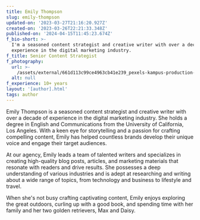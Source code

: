 ```yaml
---
title: Emily Thompson
slug: emily-thompson
updated-on: '2023-03-27T21:16:20.927Z'
created-on: '2023-03-26T22:21:33.348Z'
published-on: '2024-04-15T11:45:23.674Z'
f_bio-short: >-
  I'm a seasoned content strategist and creative writer with over a decade of
  experience in the digital marketing industry.
f_title: Senior Content Strategist
f_photography:
  url: >-
    /assets/external/661d113c99ce4963cb41e239_pexels-kampus-production-5920763.jpg
  alt: null
f_experience: 10+ years
layout: '[author].html'
tags: author
---
```


Emily Thompson is a seasoned content strategist and creative writer with over a decade of experience in the digital marketing industry. She holds a degree in English and Communications from the University of California, Los Angeles. With a keen eye for storytelling and a passion for crafting compelling content, Emily has helped countless brands develop their unique voice and engage their target audiences.

At our agency, Emily leads a team of talented writers and specializes in creating high-quality blog posts, articles, and marketing materials that resonate with readers and drive results. She possesses a deep understanding of various industries and is adept at researching and writing about a wide range of topics, from technology and business to lifestyle and travel.

When she's not busy crafting captivating content, Emily enjoys exploring the great outdoors, curling up with a good book, and spending time with her family and her two golden retrievers, Max and Daisy.
